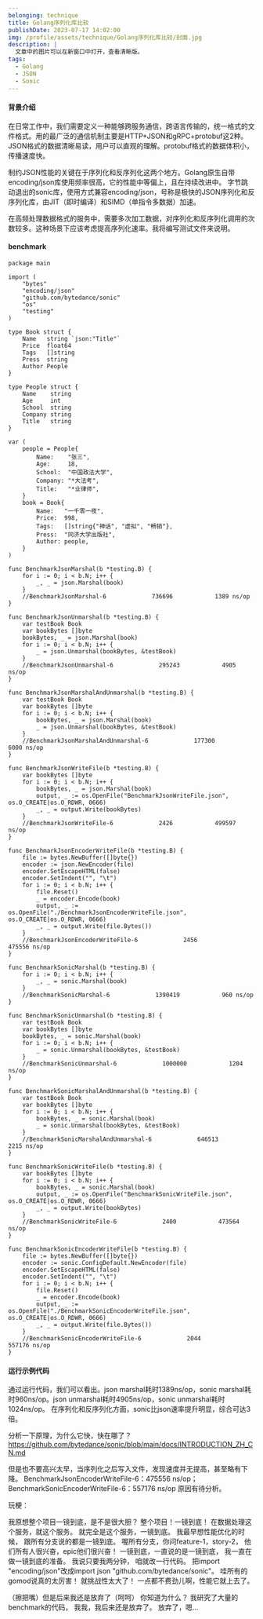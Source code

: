 ```yaml
---
belonging: technique
title: Golang序列化库比较
publishDate: 2023-07-17 14:02:00
img: /profile/assets/technique/Golang序列化库比较/封面.jpg
description: |
  文章中的图片可以在新窗口中打开，查看清晰版。
tags:
  - Golang
  - JSON
  - Sonic
---
```


#### 背景介绍

在日常工作中，我们需要定义一种能够跨服务通信，跨语言传输的，统一格式的文件格式。用的最广泛的通信机制主要是HTTP+JSON和gRPC+protobuf这2种。
JSON格式的数据清晰易读，用户可以直观的理解。protobuf格式的数据体积小，传播速度快。

制约JSON性能的关键在于序列化和反序列化这两个地方。Golang原生自带encoding/json库使用频率很高，它的性能中等偏上，且在持续改进中。
字节跳动退出的sonic库，使用方式兼容encoding/json，号称是极快的JSON序列化和反序列化库，由JIT（即时编译）和SIMD（单指令多数据）加速。

在高频处理数据格式的服务中，需要多次加工数据，对序列化和反序列化调用的次数较多。这种场景下应该考虑提高序列化速率。我将编写测试文件来说明。

#### benchmark

```
package main

import (
	"bytes"
	"encoding/json"
	"github.com/bytedance/sonic"
	"os"
	"testing"
)

type Book struct {
	Name   string `json:"Title"`
	Price  float64
	Tags   []string
	Press  string
	Author People
}

type People struct {
	Name    string
	Age     int
	School  string
	Company string
	Title   string
}

var (
	people = People{
		Name:    "张三",
		Age:     18,
		School:  "中国政法大学",
		Company: "*大法考",
		Title:   "*业律师",
	}
	book = Book{
		Name:   "一千零一夜",
		Price:  998,
		Tags:   []string{"神话", "虚拟", "畅销"},
		Press:  "同济大学出版社",
		Author: people,
	}
)

func BenchmarkJsonMarshal(b *testing.B) {
	for i := 0; i < b.N; i++ {
		_, _ = json.Marshal(book)
	}
	//BenchmarkJsonMarshal-6             736696            1389 ns/op
}

func BenchmarkJsonUnmarshal(b *testing.B) {
	var testBook Book
	var bookBytes []byte
	bookBytes, _ = json.Marshal(book)
	for i := 0; i < b.N; i++ {
		_ = json.Unmarshal(bookBytes, &testBook)
	}
	//BenchmarkJsonUnmarshal-6             295243            4905 ns/op
}

func BenchmarkJsonMarshalAndUnmarshal(b *testing.B) {
	var testBook Book
	var bookBytes []byte
	for i := 0; i < b.N; i++ {
		bookBytes, _ = json.Marshal(book)
		_ = json.Unmarshal(bookBytes, &testBook)
	}
	//BenchmarkJsonMarshalAndUnmarshal-6             177300            6000 ns/op
}

func BenchmarkJsonWriteFile(b *testing.B) {
	var bookBytes []byte
	for i := 0; i < b.N; i++ {
		bookBytes, _ = json.Marshal(book)
		output, _ := os.OpenFile("BenchmarkJsonWriteFile.json", os.O_CREATE|os.O_RDWR, 0666)
		_, _ = output.Write(bookBytes)
	}
	//BenchmarkJsonWriteFile-6             2426            499597 ns/op
}

func BenchmarkJsonEncoderWriteFile(b *testing.B) {
	file := bytes.NewBuffer([]byte{})
	encoder := json.NewEncoder(file)
	encoder.SetEscapeHTML(false)
	encoder.SetIndent("", "\t")
	for i := 0; i < b.N; i++ {
		file.Reset()
		_ = encoder.Encode(book)
		output, _ := os.OpenFile("./BenchmarkJsonEncoderWriteFile.json", os.O_CREATE|os.O_RDWR, 0666)
		_, _ = output.Write(file.Bytes())
	}
	//BenchmarkJsonEncoderWriteFile-6             2456            475556 ns/op
}

func BenchmarkSonicMarshal(b *testing.B) {
	for i := 0; i < b.N; i++ {
		_, _ = sonic.Marshal(book)
	}
	//BenchmarkSonicMarshal-6             1390419            960 ns/op
}

func BenchmarkSonicUnmarshal(b *testing.B) {
	var testBook Book
	var bookBytes []byte
	bookBytes, _ = sonic.Marshal(book)
	for i := 0; i < b.N; i++ {
		_ = sonic.Unmarshal(bookBytes, &testBook)
	}
	//BenchmarkSonicUnmarshal-6             1000000            1204 ns/op
}

func BenchmarkSonicMarshalAndUnmarshal(b *testing.B) {
	var testBook Book
	var bookBytes []byte
	for i := 0; i < b.N; i++ {
		bookBytes, _ = sonic.Marshal(book)
		_ = sonic.Unmarshal(bookBytes, &testBook)
	}
	//BenchmarkSonicMarshalAndUnmarshal-6             646513            2215 ns/op
}

func BenchmarkSonicWriteFile(b *testing.B) {
	var bookBytes []byte
	for i := 0; i < b.N; i++ {
		bookBytes, _ = sonic.Marshal(book)
		output, _ := os.OpenFile("BenchmarkSonicWriteFile.json", os.O_CREATE|os.O_RDWR, 0666)
		_, _ = output.Write(bookBytes)
	}
	//BenchmarkSonicWriteFile-6             2400            473564 ns/op
}

func BenchmarkSonicEncoderWriteFile(b *testing.B) {
	file := bytes.NewBuffer([]byte{})
	encoder := sonic.ConfigDefault.NewEncoder(file)
	encoder.SetEscapeHTML(false)
	encoder.SetIndent("", "\t")
	for i := 0; i < b.N; i++ {
		file.Reset()
		_ = encoder.Encode(book)
		output, _ := os.OpenFile("./BenchmarkSonicEncoderWriteFile.json", os.O_CREATE|os.O_RDWR, 0666)
		_, _ = output.Write(file.Bytes())
	}
	//BenchmarkSonicEncoderWriteFile-6             2044            557176 ns/op
}
```

#### 运行示例代码

通过运行代码，我们可以看出。json marshal耗时1389ns/op，sonic marshal耗时960ns/op。json unmarshal耗时4905ns/op，sonic unmarshal耗时1024ns/op。
在序列化和反序列化方面，sonic比json速率提升明显，综合可达3倍。

分析一下原理，为什么它快，快在哪了？
https://github.com/bytedance/sonic/blob/main/docs/INTRODUCTION_ZH_CN.md

但是也不要高兴太早，当序列化之后写入文件，发现速度并无提高，甚至略有下降。
BenchmarkJsonEncoderWriteFile-6：475556 ns/op；BenchmarkSonicEncoderWriteFile-6：557176 ns/op
原因有待分析。

玩梗：

我原想整个项目一镜到底，是不是很大胆？
整个项目！一镜到底！
在数据处理这个服务，就这个服务。
就完全是这个服务，一镜到底。
我最早想性能优化的时候，
跟所有分支说的都是一镜到底。
喔所有分支，你问feature-1，story-2，
他们所有人很兴奋，epic他们很兴奋！
一镜到底，一直说的是一镜到底，
我一直在做一镜到底的准备。
我说只要我两分钟，
咱就改一行代码。
把import "encoding/json"改成import json "github.com/bytedance/sonic"。
哇所有的gomod说真的太厉害！
就挑战性太大了！
一点都不费劲儿啊，性能它就上去了。

（擦把嘴）但是后来我还是放弃了（呵呵）
你知道为什么？
我研究了大量的benchmark的代码，
我我，我后来还是放弃了。
放弃了，嗯...
